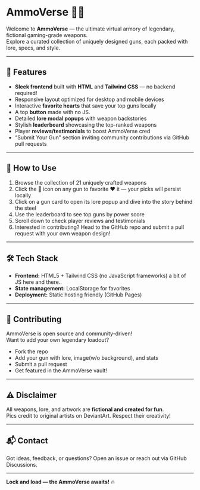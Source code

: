 # AmmoVerse 🔫✨

Welcome to **AmmoVerse** — the ultimate virtual armory of legendary, fictional gaming-grade weapons.  
Explore a curated collection of uniquely designed guns, each packed with lore, specs, and style.

---

## 🚀 Features

- **Sleek frontend** built with **HTML** and **Tailwind CSS** — no backend required!  
- Responsive layout optimized for desktop and mobile devices  
- Interactive **favorite hearts** that save your top guns locally
- A top **button** made with no JS. 
- Detailed **lore modal popups** with weapon backstories  
- Stylish **leaderboard** showcasing the top-ranked weapons  
- Player **reviews/testimonials** to boost AmmoVerse cred  
- “Submit Your Gun” section inviting community contributions via GitHub pull requests

---

## 🎯 How to Use

1. Browse the collection of 21 uniquely crafted weapons  
2. Click the 🤍 icon on any gun to favorite ❤️ it — your picks will persist locally  
4. Click on a gun card to open its lore popup and dive into the story behind the steel  
5. Use the leaderboard to see top guns by power score  
6. Scroll down to check player reviews and testimonials  
7. Interested in contributing? Head to the GitHub repo and submit a pull request with your own weapon design!

---

## 🛠 Tech Stack

- **Frontend:** HTML5 + Tailwind CSS (no JavaScript frameworks) a bit of JS here and there..  
- **State management:** LocalStorage for favorites  
- **Deployment:** Static hosting friendly (GitHub Pages)

---

## 🤝 Contributing

AmmoVerse is open source and community-driven!  
Want to add your own legendary loadout?  

- Fork the repo  
- Add your gun with lore, image(w/o background), and stats  
- Submit a pull request  
- Get featured in the AmmoVerse vault!

---

## ⚠️ Disclaimer

All weapons, lore, and artwork are **fictional and created for fun**.  
Pics credit to original artists on DeviantArt. Respect their creativity!

---

## 📬 Contact

Got ideas, feedback, or questions? Open an issue or reach out via GitHub Discussions.

---

**Lock and load — the AmmoVerse awaits!** 🔥
